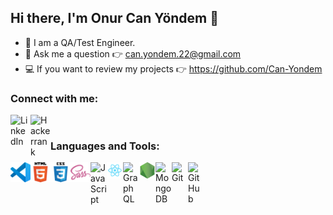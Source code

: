 ## Hi there, I'm Onur Can Yöndem 👋 

- 🔭 I am a QA/Test Engineer. 
- 💬 Ask me a question 👉 can.yondem.22@gmail.com
- 💻 If you want to review my projects 👉 https://github.com/Can-Yondem

### Connect with me:

[<img align="left" alt="LinkedIn" width="32px" src="https://www.svgrepo.com/show/75820/linkedin.svg" />][linkedin]
[<img align="left" alt="Hackerrank" width="32px" src="https://cdn.worldvectorlogo.com/logos/hackerrank.svg" />][hackerrank]

<br />

### Languages and Tools:

[<img align="left" alt="Visual Studio Code" width="32px" src="https://raw.githubusercontent.com/github/explore/80688e429a7d4ef2fca1e82350fe8e3517d3494d/topics/visual-studio-code/visual-studio-code.png" />][vscode]
[<img align="left" alt="HTML5" width="32px" src="https://raw.githubusercontent.com/github/explore/80688e429a7d4ef2fca1e82350fe8e3517d3494d/topics/html/html.png" />][html]
[<img align="left" alt="CSS3" width="32px" src="https://raw.githubusercontent.com/github/explore/80688e429a7d4ef2fca1e82350fe8e3517d3494d/topics/css/css.png" />][css]
[<img align="left" alt="Sass" width="32px" src="https://raw.githubusercontent.com/github/explore/80688e429a7d4ef2fca1e82350fe8e3517d3494d/topics/sass/sass.png" />][sass]
[<img align="left" alt="JavaScript" width="26px" src="https://www.svgrepo.com/show/349419/javascript.svg" />][js]
[<img align="left" alt="React" width="26px" src="https://raw.githubusercontent.com/github/explore/80688e429a7d4ef2fca1e82350fe8e3517d3494d/topics/react/react.png" />][react]
[<img align="left" alt="GraphQL" width="26px" src="https://www.svgrepo.com/show/353834/graphql.svg" />][graphql]
[<img align="left" alt="Node.js" width="26px" src="https://raw.githubusercontent.com/github/explore/80688e429a7d4ef2fca1e82350fe8e3517d3494d/topics/nodejs/nodejs.png" />][nodejs]
[<img align="left" alt="MongoDB" width="26px" src="https://www.svgrepo.com/show/331488/mongodb.svg" />][mongo]
[<img align="left" alt="Git" width="26px" src="https://www.svgrepo.com/show/373623/git.svg" />][git]
[<img align="left" alt="GitHub" width="26px" src="https://www.svgrepo.com/show/217753/github.svg" />][github]


[linkedin]: https://www.linkedin.com/in/onur-yondem/
[hackerrank]: https://www.hackerrank.com/can_yondem_22
[vscode]: https://code.visualstudio.com/
[html]: https://developer.mozilla.org/en-US/docs/Web/HTML?retiredLocale=tr
[css]: https://developer.mozilla.org/en-US/docs/Web/CSS?retiredLocale=tr
[sass]: https://sass-lang.com/
[js]: https://www.javascript.com/
[react]: https://tr.reactjs.org/
[graphql]: https://graphql.org/
[nodejs]: https://nodejs.org/en/
[mongo]: https://www.mongodb.com/
[git]: https://git-scm.com/
[github]: https://github.com/

